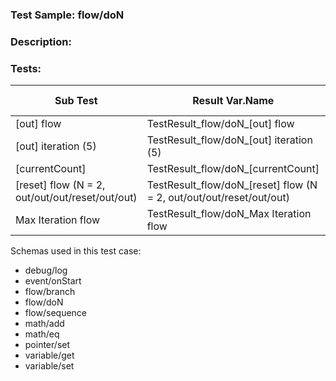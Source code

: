 ### **Test Sample:** flow/doN
### **Description:** 

### Tests:
| Sub Test | Result Var.Name | Result Var.Id | Expected Value
| ----------- | ----------- | ----------- |----------- |
| [out] flow | TestResult_flow/doN_[out] flow | 1 | True
| [out] iteration (5) | TestResult_flow/doN_[out] iteration (5) | 3 | 5
| [currentCount] | TestResult_flow/doN_[currentCount] | 5 | 5
| [reset] flow (N = 2, out/out/out/reset/out/out) | TestResult_flow/doN_[reset] flow (N = 2, out/out/out/reset/out/out) | 8 | 4
| Max Iteration flow | TestResult_flow/doN_Max Iteration flow | 11 | 2

Schemas used in this test case:
- debug/log
- event/onStart
- flow/branch
- flow/doN
- flow/sequence
- math/add
- math/eq
- pointer/set
- variable/get
- variable/set

